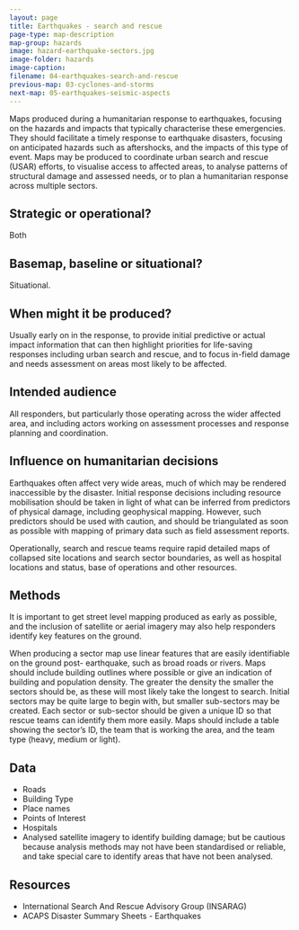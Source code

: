 ```yaml
---
layout: page
title: Earthquakes - search and rescue
page-type: map-description
map-group: hazards
image: hazard-earthquake-sectors.jpg
image-folder: hazards
image-caption: 
filename: 04-earthquakes-search-and-rescue
previous-map: 03-cyclones-and-storms
next-map: 05-earthquakes-seismic-aspects
---
```


Maps produced during a humanitarian response to earthquakes, focusing on the hazards and impacts that typically characterise these emergencies. They should facilitate a timely response to earthquake disasters, focusing on anticipated hazards such as aftershocks, and the impacts of this type of event. Maps may be produced to coordinate urban search and rescue \(USAR\) efforts, to visualise access to affected areas, to analyse patterns of structural damage and assessed needs, or to plan a humanitarian response across multiple sectors.

## Strategic or operational?

Both

## Basemap, baseline or situational?

Situational.

## When might it be produced?

Usually early on in the response, to provide initial predictive or actual impact information that can then highlight priorities for life-saving responses including urban search and rescue, and to focus in-field damage and needs assessment on areas most likely to be affected.

## Intended audience

All responders, but particularly those operating across the wider affected area, and including actors working on assessment processes and response planning and coordination.

## Influence on humanitarian decisions

Earthquakes often affect very wide areas, much of which may be rendered inaccessible by the disaster. Initial response decisions including resource mobilisation should be taken in light of what can be inferred from predictors of physical damage, including geophysical mapping. However, such predictors should be used with caution, and should be triangulated as soon as possible with mapping of primary data such as field assessment reports.

Operationally, search and rescue teams require rapid detailed maps of collapsed site locations and search sector boundaries, as well as hospital locations and status, base of operations and other resources.

## Methods

It is important to get street level mapping produced as early as possible, and the inclusion of satellite or aerial imagery may also help responders identify key features on the ground.

When producing a sector map use linear features that are easily identifiable on the ground post- earthquake, such as broad roads or rivers. Maps should include building outlines where possible or give an indication of building and population density. The greater the density the smaller the sectors should be, as these will most likely take the longest to search. Initial sectors may be quite large to begin with, but smaller sub-sectors may be created. Each sector or sub-sector should be given a unique ID so that rescue teams can identify them more easily. Maps should include a table showing the sector’s ID, the team that is working the area, and the team type \(heavy, medium or light\).

## Data

* Roads
* Building Type
* Place names
* Points of Interest
* Hospitals
* Analysed satellite imagery to identify building damage; but be cautious because analysis methods may not have been standardised or reliable, and take special care to identify areas that have not been analysed.

## Resources

* International Search And Rescue Advisory Group \(INSARAG\)
* ACAPS Disaster Summary Sheets - Earthquakes

